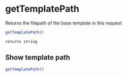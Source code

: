 # getTemplatePath

Returns the filepath of the base template in this request

```javascript
getTemplatePath()
```

```javascript
returns string
```

## Show template path

```javascript
getTemplatePath()
```
